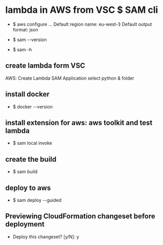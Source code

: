 #  lambda in AWS from VSC $ SAM cli

* $ aws configure
...
Default region name: eu-west-3
Default output format: json

* $ sam --version
* $ sam -h

## create lambda form VSC
AWS: Create Lambda SAM Application
select python & folder

## install docker
* $ docker --version

## install extension for aws: aws toolkit and test lambda
* $ sam local invoke

## create the build
* $ sam build

## deploy to aws
* $ sam deploy --guided

## Previewing CloudFormation changeset before deployment
* Deploy this changeset? [y/N]: y